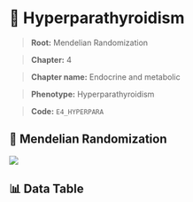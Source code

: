 # 🧪 Hyperparathyroidism

> **Root:** Mendelian Randomization

> **Chapter:** 4  

> **Chapter name:** Endocrine and metabolic

> **Phenotype:** Hyperparathyroidism  

> **Code:** `E4_HYPERPARA`

## 🧬 Mendelian Randomization  

<img src="/MR/Figures/Forward/E4_HYPERPARA.png"/>

## 📊 Data Table

<CsvTableMRF src="/public/MR/Data/Forward/E4_HYPERPARA.csv"/>
